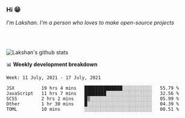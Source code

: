 ### Hi 😁

*I'm Lakshan. I'm a person who loves to make open-source projects*


<br/><br/>

![Lakshan's github stats](https://github-readme-stats.vercel.app/api?username=sandaruwan98&show_icons=true&theme=prussian )<br/>



📊 **Weekly development breakdown**
<!--START_SECTION:waka-->
```text
Week: 11 July, 2021 - 17 July, 2021

JSX          19 hrs 4 mins   ██████████████░░░░░░░░░░░   55.79 % 
JavaScript   11 hrs 7 mins   ████████░░░░░░░░░░░░░░░░░   32.56 % 
SCSS         2 hrs 2 mins    █▒░░░░░░░░░░░░░░░░░░░░░░░   05.99 % 
Other        1 hr 30 mins    █░░░░░░░░░░░░░░░░░░░░░░░░   04.39 % 
TOML         10 mins         ░░░░░░░░░░░░░░░░░░░░░░░░░   00.51 % 
```
<!--END_SECTION:waka-->

